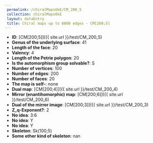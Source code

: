 ```yaml
--- 
 permalink: /chiralMaps6kE/CM_200_5 
 collection: chiralMaps6kE
 layout: dataEntry
 title: Chiral maps up to 6000 edges - CM[200;5]
---
```


- **ID**: [CM[200;5]]({{ site.url }}/test/CM_200_5)
- **Genus of the underlying surface**: 41
- **Length of the face**: 20
- **Valency**: 4
- **Length of the Petrie polygon**: 20
- **Is the automorphism group solvable?**: S
- **Number of vertices**: 100
- **Number of edges**: 200
- **Number of faces**: 20
- **The map is self-**: none
- **Dual map**: [CM[200;4]]({{ site.url }}/test/CM_200_4)
- **Mirror (enantihomorphic) map**: [CM[200;6]]({{ site.url }}/test/CM_200_6)
- **Dual of the mirror image**: [CM[200;3]]({{ site.url }}/test/CM_200_3)
- **Z_q-Exponent?**: 2
- **No idea**:  3:6
- **No idea**: Y
- **No idea**: Y
- **Skeleton**: Sk(100;5)
- **Some other kind of skeleton**: nan
